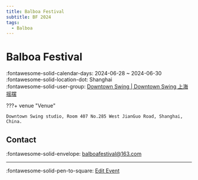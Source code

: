 ```yaml
---
title: Balboa Festival
subtitle: BF 2024
tags:
  - Balboa
---
```


# Balboa Festival 

:fontawesome-solid-calendar-days: 2024-06-28 ~ 2024-06-30  
:fontawesome-solid-location-dot: Shanghai  
:fontawesome-solid-user-group: [Downtown Swing | Downtown Swing 上海摇摆](https://swing.kids/zh_CN/downtown-swing)  


???+ venue "Venue"

    Downtown Swing studio, Room 407 No.285 West JianGuo Road, Shanghai, China.  

## Contact

:fontawesome-solid-envelope: <balboafestival@163.com>  

---

:fontawesome-solid-pen-to-square: [Edit Event](https://github.com/swingdance/events/issues/new?assignees=&labels=update+event&projects=&template=03-update_entity.yml&title=Update%20Event%3A%20zh_CN%20%E2%80%A2%20Balboa%20Festival&region=zh_CN&year=2024&id=balboa-festival&name=Balboa%20Festival&org_id=downtown-swing)
